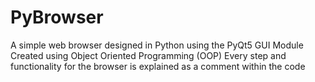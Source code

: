 # PyBrowser
A simple web browser designed in Python using the PyQt5 GUI Module
Created using Object Oriented Programming (OOP)
Every step and functionality for the browser is explained as a comment within the code
